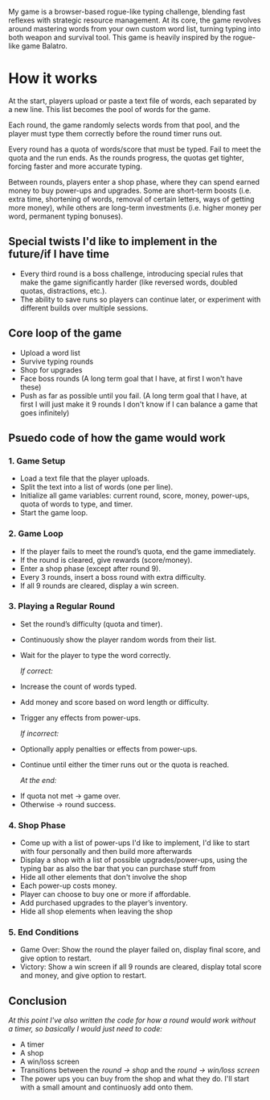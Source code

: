 My game is a browser-based rogue-like typing challenge, blending fast reflexes with strategic resource management. At its core, the game revolves around mastering words from your own custom word list, turning typing into both weapon and survival tool. This game is heavily inspired by the rogue-like game Balatro.

# How it works

At the start, players upload or paste a text file of words, each separated by a new line. This list becomes the pool of words for the game.

Each round, the game randomly selects words from that pool, and the player must type them correctly before the round timer runs out.

Every round has a quota of words/score that must be typed. Fail to meet the quota and the run ends. As the rounds progress, the quotas get tighter, forcing faster and more accurate typing.

Between rounds, players enter a shop phase, where they can spend earned money to buy power-ups and upgrades. Some are short-term boosts (i.e. extra time, shortening of words, removal of certain letters, ways of getting more money), while others are long-term investments (i.e. higher money per word, permanent typing bonuses).

## Special twists I'd like to implement in the future/if I have time

- Every third round is a boss challenge, introducing special rules that make the game significantly harder (like reversed words, doubled quotas, distractions, etc.).
- The ability to save runs so players can continue later, or experiment with different builds over multiple sessions.

## Core loop of the game

- Upload a word list
- Survive typing rounds
- Shop for upgrades
- Face boss rounds (A long term goal that I have, at first I won't have these)
- Push as far as possible until you fail. (A long term goal that I have, at first I will just make it 9 rounds I don't know if I can balance a game that goes infinitely)

## Psuedo code of how the game would work

### 1. Game Setup

- Load a text file that the player uploads.
- Split the text into a list of words (one per line).
- Initialize all game variables: current round, score, money, power-ups, quota of words to type, and timer.
- Start the game loop.

### 2. Game Loop

- If the player fails to meet the round’s quota, end the game immediately.
- If the round is cleared, give rewards (score/money).
- Enter a shop phase (except after round 9).
- Every 3 rounds, insert a boss round with extra difficulty.
- If all 9 rounds are cleared, display a win screen.

### 3. Playing a Regular Round

- Set the round’s difficulty (quota and timer).
- Continuously show the player random words from their list.
- Wait for the player to type the word correctly.

  _If correct:_

- Increase the count of words typed.
- Add money and score based on word length or difficulty.
- Trigger any effects from power-ups.

  _If incorrect:_

- Optionally apply penalties or effects from power-ups.
- Continue until either the timer runs out or the quota is reached.

  _At the end:_

* If quota not met → game over.
* Otherwise → round success.

### 4. Shop Phase

- Come up with a list of power-ups I'd like to implement, I'd like to start with four personally and then build more afterwards
- Display a shop with a list of possible upgrades/power-ups, using the typing bar as also the bar that you can purchase stuff from
- Hide all other elements that don't involve the shop
- Each power-up costs money.
- Player can choose to buy one or more if affordable.
- Add purchased upgrades to the player’s inventory.
- Hide all shop elements when leaving the shop

### 5. End Conditions

- Game Over: Show the round the player failed on, display final score, and give option to restart.
- Victory: Show a win screen if all 9 rounds are cleared, display total score and money, and give option to restart.

## Conclusion

_At this point I've also written the code for how a round would work without a timer, so basically I would just need to code:_

- A timer
- A shop
- A win/loss screen
- Transitions between the _round -> shop_ and the _round -> win/loss screen_
- The power ups you can buy from the shop and what they do. I'll start with a small amount and continuosly add onto them.
